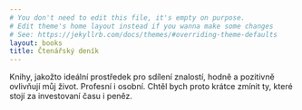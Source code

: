 ```yaml
---
# You don't need to edit this file, it's empty on purpose.
# Edit theme's home layout instead if you wanna make some changes
# See: https://jekyllrb.com/docs/themes/#overriding-theme-defaults
layout: books
title: Čtenářský deník
---
```

Knihy, jakožto ideální prostředek pro sdílení znalostí, hodně a pozitivně ovlivňují můj život. Profesní i osobní. Chtěl bych proto krátce zmínit ty, které stojí za investovaní času i peněz.